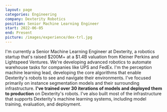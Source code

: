 ```yaml
---
layout: page
categories: Engineering
company: Dexterity Robotics
position: Senior Machine Learning Engineer
start: 2022-06-05
end: Present
picture: /images/experience/dex-trl.jpg
---
```

I'm currently a Senior Machine Learning Engineer at Dexterity, a robotics startup that's raised $200M+ at a $1.4B valuation from Kleiner Perkins and Lightspeed Ventures. We're developing advanced robotics to automate warehouse tasks for companies like UPS and FedEx. I'm the perception machine learning lead, developing the core algorithms that enable Dexterity's robots to see and navigate their environments. I've focused primarily on instance segmentation models and their surrounding infrastructure. **I've trained over 30 iterations of models and deployed them to production** on Dexterity's robots. I've also built most of the infrastructure that supports Dexterity's machine learning systems, including model training, evaluation, and deployment.
